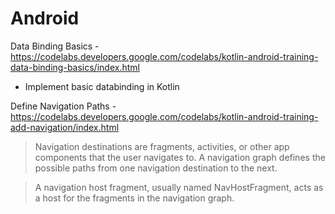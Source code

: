 # Android

Data Binding Basics - https://codelabs.developers.google.com/codelabs/kotlin-android-training-data-binding-basics/index.html

- Implement basic databinding in Kotlin

Define Navigation Paths - https://codelabs.developers.google.com/codelabs/kotlin-android-training-add-navigation/index.html

> Navigation destinations are fragments, activities, or other app components that the user navigates to. A navigation graph defines the possible paths from one navigation destination to the next.

> A navigation host fragment, usually named NavHostFragment, acts as a host for the fragments in the navigation graph.
